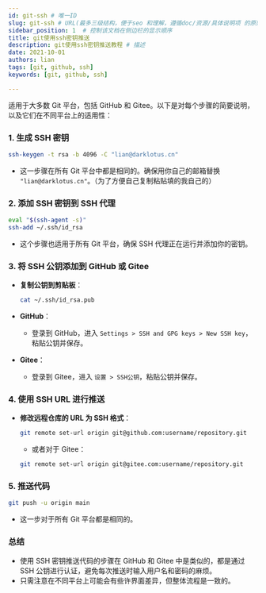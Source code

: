 ```yaml
---
id: git-ssh # 唯一ID
slug: git-ssh # URL(最多三级结构，便于seo 和理解，遵循doc/资源/具体说明项 的原则)
sidebar_position: 1  # 控制该文档在侧边栏的显示顺序
title: git使用ssh密钥推送
description: git使用ssh密钥推送教程 # 描述
date: 2021-10-01
authors: lian
tags: [git, github, ssh]
keywords: [git, github, ssh]

---
```


适用于大多数 Git 平台，包括 GitHub 和 Gitee。以下是对每个步骤的简要说明，以及它们在不同平台上的适用性：

### 1. 生成 SSH 密钥

```bash
ssh-keygen -t rsa -b 4096 -C "lian@darklotus.cn"
```
- 这一步骤在所有 Git 平台中都是相同的。确保用你自己的邮箱替换 `"lian@darklotus.cn"`。（为了方便自己复制粘贴填的我自己的）

### 2. 添加 SSH 密钥到 SSH 代理

```bash
eval "$(ssh-agent -s)"
ssh-add ~/.ssh/id_rsa
```
- 这个步骤也适用于所有 Git 平台，确保 SSH 代理正在运行并添加你的密钥。

### 3. 将 SSH 公钥添加到 GitHub 或 Gitee

- **复制公钥到剪贴板**：
  ```bash
  cat ~/.ssh/id_rsa.pub
  ```

- **GitHub**：
  - 登录到 GitHub，进入 `Settings > SSH and GPG keys > New SSH key`，粘贴公钥并保存。

- **Gitee**：
  - 登录到 Gitee，进入 `设置 > SSH公钥`，粘贴公钥并保存。

### 4. 使用 SSH URL 进行推送

- **修改远程仓库的 URL 为 SSH 格式**：
  ```bash
  git remote set-url origin git@github.com:username/repository.git
  ```
  - 或者对于 Gitee：
  ```bash
  git remote set-url origin git@gitee.com:username/repository.git
  ```

### 5. 推送代码

```bash
git push -u origin main
```
- 这一步对于所有 Git 平台都是相同的。

### 总结

- 使用 SSH 密钥推送代码的步骤在 GitHub 和 Gitee 中是类似的，都是通过 SSH 公钥进行认证，避免每次推送时输入用户名和密码的麻烦。
- 只需注意在不同平台上可能会有些许界面差异，但整体流程是一致的。
